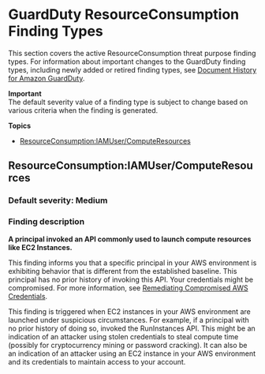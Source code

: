 # GuardDuty ResourceConsumption Finding Types<a name="guardduty_resource"></a>

This section covers the active ResourceConsumption threat purpose finding types\. For information about important changes to the GuardDuty finding types, including newly added or retired finding types, see [Document History for Amazon GuardDuty](doc-history.md)\. 

**Important**  
The default severity value of a finding type is subject to change based on various criteria when the finding is generated\.

**Topics**
+ [ResourceConsumption:IAMUser/ComputeResources](#resourceconsumption)

## ResourceConsumption:IAMUser/ComputeResources<a name="resourceconsumption"></a>

### Default severity: Medium<a name="resourceconsumption_severity"></a>

### Finding description<a name="resourceconsumption_description"></a>

**A principal invoked an API commonly used to launch compute resources like EC2 Instances\.**

This finding informs you that a specific principal in your AWS environment is exhibiting behavior that is different from the established baseline\. This principal has no prior history of invoking this API\. Your credentials might be compromised\. For more information, see [Remediating Compromised AWS Credentials](guardduty_remediate.md#compromised-creds)\.

This finding is triggered when EC2 instances in your AWS environment are launched under suspicious circumstances\. For example, if a principal with no prior history of doing so, invoked the RunInstances API\. This might be an indication of an attacker using stolen credentials to steal compute time \(possibly for cryptocurrency mining or password cracking\)\. It can also be an indication of an attacker using an EC2 instance in your AWS environment and its credentials to maintain access to your account\.